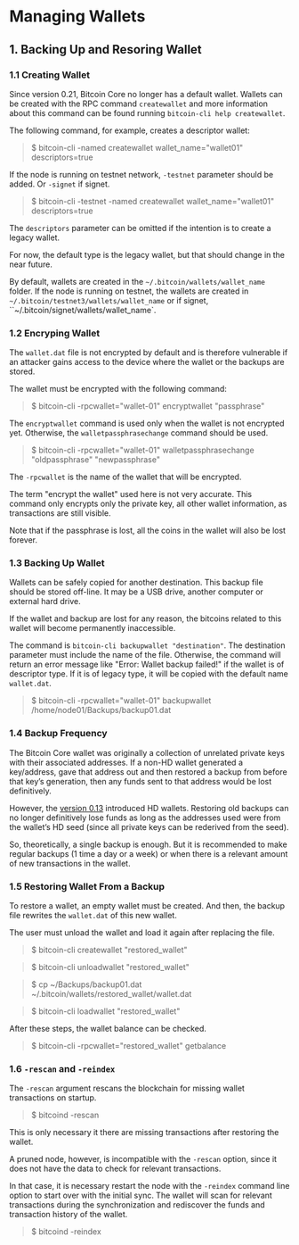 # Managing Wallets

## 1. Backing Up and Resoring Wallet

### 1.1 Creating Wallet

Since version 0.21, Bitcoin Core no longer has a default wallet.
Wallets can be created with the RPC command `createwallet` and more information about this command can be found running `bitcoin-cli help createwallet`.

The following command, for example, creates a descriptor wallet:

>$ bitcoin-cli -named createwallet wallet_name="wallet01" descriptors=true

If the node is running on testnet network, `-testnet` parameter should be added. Or `-signet` if signet.

>$ bitcoin-cli -testnet -named createwallet wallet_name="wallet01" descriptors=true

The `descriptors` parameter can be omitted if the intention is to create a legacy wallet.

For now, the default type is the legacy wallet, but that should change in the near future.

By default, wallets are created in the `~/.bitcoin/wallets/wallet_name` folder. If the node is running on testnet, the wallets are created in `~/.bitcoin/testnet3/wallets/wallet_name` or if signet, ``~/.bitcoin/signet/wallets/wallet_name`.

### 1.2 Encryping Wallet

The `wallet.dat` file is not encrypted by default and is therefore vulnerable if an attacker gains access to the device where the wallet or the backups are stored.

The wallet must be encrypted with the following command:

>$ bitcoin-cli -rpcwallet="wallet-01" encryptwallet "passphrase"

The `encryptwallet` command is used only when the wallet is not encrypted yet. Otherwise, the `walletpassphrasechange` command should be used.

>$ bitcoin-cli -rpcwallet="wallet-01" walletpassphrasechange "oldpassphrase" "newpassphrase"

The `-rpcwallet` is the name of the wallet that will be encrypted.

The term "encrypt the wallet" used here is not very accurate. This command only encrypts only the private key, all other wallet information, as transactions are still visible.

Note that if the passphrase is lost, all the coins in the wallet will also be lost forever.

### 1.3 Backing Up Wallet

Wallets can be safely copied for another destination. This backup file should be stored off-line. It may be a USB drive, another computer or external hard drive.

If the wallet and backup are lost for any reason, the bitcoins related to this wallet will become permanently inaccessible.

The command is `bitcoin-cli backupwallet "destination"`. The destination parameter must include the name of the file. Otherwise, the command will return an error message like "Error: Wallet backup failed!" if the wallet is of descriptor type. If it is of legacy type, it will be copied with the default name `wallet.dat`.

>$ bitcoin-cli -rpcwallet="wallet-01" backupwallet /home/node01/Backups/backup01.dat

### 1.4 Backup Frequency

The Bitcoin Core wallet was originally a collection of unrelated private keys with their associated addresses. If a non-HD wallet generated a key/address, gave that address out and then restored a backup from before that key’s generation, then any funds sent to that address would be lost definitively.

However, the [version 0.13](https://github.com/bitcoin/bitcoin/blob/master/doc/release-notes/release-notes-0.13.0.md) introduced HD wallets. Restoring old backups can no longer definitively lose funds as long as the addresses used were from the wallet’s HD seed (since all private keys can be rederived from the seed).

So, theoretically, a single backup is enough. But it is recommended to make regular backups (1 time a day or a week) or when there is a relevant amount of new transactions in the wallet.

### 1.5 Restoring Wallet From a Backup

To restore a wallet, an empty wallet must be created. And then, the backup file rewrites the `wallet.dat` of this new wallet.

The user must unload the wallet and load it again after replacing the file.

>$ bitcoin-cli createwallet "restored_wallet"

>$ bitcoin-cli unloadwallet "restored_wallet"

>$ cp ~/Backups/backup01.dat ~/.bitcoin/wallets/restored_wallet/wallet.dat

>$ bitcoin-cli loadwallet "restored_wallet"

After these steps, the wallet balance can be checked.

>$ bitcoin-cli -rpcwallet="restored_wallet" getbalance

### 1.6 `-rescan` and `-reindex`

The `-rescan` argument rescans the blockchain for missing wallet transactions on startup.

>$ bitcoind -rescan

This is only necessary it there are missing transactions after restoring the wallet.

A pruned node, however, is incompatible with the `-rescan` option, since it does not have the data to check for relevant transactions.

In that case, it is necessary restart the node with the `-reindex` command line option to start over with the initial sync. The wallet will scan for relevant transactions during the synchronization and rediscover the funds and transaction history of the wallet.

>$ bitcoind -reindex